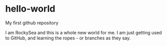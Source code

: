 # hello-world
My first github repository

I am RockySea and this is a whole new world for me. I am just getting used to GitHub, and learning the ropes - or branches as they say.
